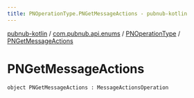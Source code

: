 ```yaml
---
title: PNOperationType.PNGetMessageActions - pubnub-kotlin
---
```


[pubnub-kotlin](../../index.html) / [com.pubnub.api.enums](../index.html) / [PNOperationType](index.html) / [PNGetMessageActions](./-p-n-get-message-actions.html)

# PNGetMessageActions

`object PNGetMessageActions : MessageActionsOperation`